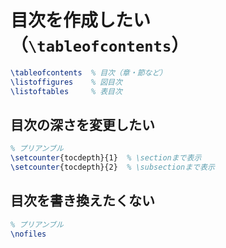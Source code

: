 # 目次を作成したい（``\tableofcontents``）

```latex
\tableofcontents  % 目次（章・節など）
\listoffigures    % 図目次
\listoftables     % 表目次
```

## 目次の深さを変更したい

```latex
% プリアンブル
\setcounter{tocdepth}{1}  % \sectionまで表示
\setcounter{tocdepth}{2}  % \subsectionまで表示
```

## 目次を書き換えたくない

```latex
% プリアンブル
\nofiles
```
